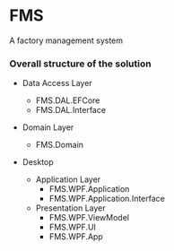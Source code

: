 # FMS
A factory management system

### Overall structure of the solution
- Data Access Layer
   - FMS.DAL.EFCore
   - FMS.DAL.Interface

- Domain Layer
   - FMS.Domain

- Desktop
   - Application Layer
      - FMS.WPF.Application
      - FMS.WPF.Application.Interface
   - Presentation Layer
      - FMS.WPF.ViewModel
      - FMS.WPF.UI
      - FMS.WPF.App
